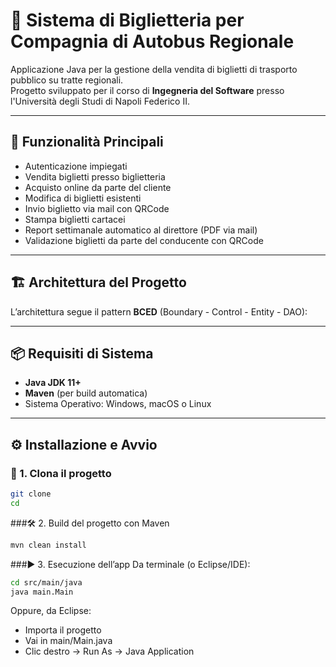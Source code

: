 # 🚌 Sistema di Biglietteria per Compagnia di Autobus Regionale

Applicazione Java per la gestione della vendita di biglietti di trasporto pubblico su tratte regionali.  
Progetto sviluppato per il corso di **Ingegneria del Software** presso l'Università degli Studi di Napoli Federico II.

---

## 📌 Funzionalità Principali

- Autenticazione impiegati
- Vendita biglietti presso biglietteria
- Acquisto online da parte del cliente
- Modifica di biglietti esistenti
- Invio biglietto via mail con QRCode
- Stampa biglietti cartacei
- Report settimanale automatico al direttore (PDF via mail)
- Validazione biglietti da parte del conducente con QRCode

---

## 🏗️ Architettura del Progetto

L’architettura segue il pattern **BCED** (Boundary - Control - Entity - DAO):

---

## 📦 Requisiti di Sistema

- **Java JDK 11+**
- **Maven** (per build automatica)
- Sistema Operativo: Windows, macOS o Linux

---

## ⚙️ Installazione e Avvio

### 🔁 1. Clona il progetto

```bash
git clone 
cd 
```
###🛠️ 2. Build del progetto con Maven

```bash
mvn clean install
```

###▶️ 3. Esecuzione dell’app
Da terminale (o Eclipse/IDE):

```bash
cd src/main/java
java main.Main
```
Oppure, da Eclipse:

  - Importa il progetto
  - Vai in main/Main.java
  - Clic destro → Run As → Java Application





